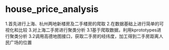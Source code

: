 # house_price_analysis
1.首先进行上海、杭州两地新楼房及二手楼房的爬取
2.在数据基础上进行简单的可视化和比较
3.对上海二手房进行聚类分析
3.1基于爬取数据，利用kprototypes进行聚类分析
3.2调用高德地图接口，获取二手房的经纬度，加工得到二手房距离人民广场的位置
